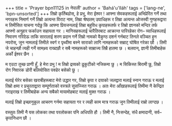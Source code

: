 +++
title = 'Prayer bpn11125 in नेपाली'
author = 'Bahá'u'lláh'
tags = ['lang-ne', 'bpn-unsorted']
+++
तिम्रो कृर्तिबढोस्, हे प्रभु, मेरा ईश्वर ! आफ्ना सेवकहरूलाई अभिप्रेरित गर्ने तथा नगरहरू निमार्ण गर्ने तिम्रो अत्यन्त विराट नाम, तिम्रा श्रेष्ठतम् उपाधिहरू र तिम्रा अत्यन्त ओजस्वी गुणहरूद्वारा म तिमीसित याचना गर्दछु कि आफ्ना प्रियजनलाई तिम्रा बहुविध कृपाहरूतर्फ र तिम्रो ज्ञानको मन्दिर तर्फ आफ्नो अनुहार फर्काउन सहायता गर । मानिसहरूलाई चारैतिरबाट आक्रान्त पारिरहेका रोग– व्याधिहरूलाई निवारण गरिदेऊ ताकि सारालाई शरण प्रदान गर्ने  तिम्रो नामको वैकुण्ठ दशर्न गर्नबाट तिनले वञ्चित हुन नपरोस्, जुन नामलाई तिमीले स्वर्ग र पृथ्वीमा बस्ने साराको लागि नामहरूको सम्राट् घोषित गरेका छौ । तिमी जे चाहन्छौ त्यही गर्ने सामथ्र्य राख्दछौ र सबै नामहरूको साम्राज्य तिम्रै हातमा छ । बलवान्, ज्ञानी तिमीबाहेक अर्को ईश्वर छैन । 

म एउटा तुच्छ प्राणी हुँ, हे मेरा प्रभु ! म तिम्रो द्रव्यको ढुकुटीको नजिकमा छु । म सिकिस्त बिरामी छु, तिम्रो रोग निवारक डोरी बलियोसित पक्डेर बसेको छु । 

मलाई घेरेर बसेका खराबीहरूबाट मेरो उद्धार गर, तिम्रो कृपा र दयाको जलद्वारा मलाई स्नान गराऊ र मलाई तिम्रो क्षमा र प्रचुरताद्वारा सम्पूर्णताको वस्त्रले सुसज्जित गराऊ । अतः मेरा आँखाहरूलाई तिमीमा नै केन्द्रित गराइराख र तिमीबाहेक अन्य सबैको मायामोहबाट मलाई मुक्त गराऊ । 

मलाई तिम्रो इच्छानुकूल आचरण गर्नमा सहायता गर र त्यही काम मात्र गराऊ जुन तिमीलाई राम्रो लाग्दछ । 

वस्तुतः तिमी नै यस लोकका तथा परलोकका पनि अधिपति हौ । तिमी नै, निःसन्देह, संधै क्षमादानी, सर्व– कृपानिधान छौ ।
